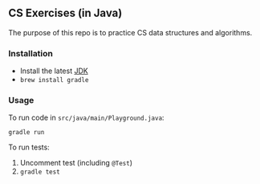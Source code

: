 ## CS Exercises (in Java)

The purpose of this repo is to practice CS data structures and algorithms.

### Installation

* Install the latest [JDK](http://www.oracle.com/technetwork/java/javase/downloads/jdk8-downloads-2133151.html)
* `brew install gradle`

### Usage

To run code in `src/java/main/Playground.java`:

`gradle run`

To run tests:

1. Uncomment test (including `@Test`)
2. `gradle test`
